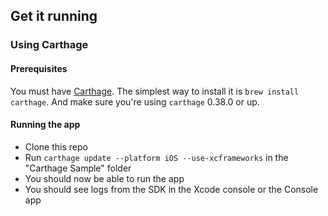 ## Get it running

### Using Carthage

#### Prerequisites
You must have [Carthage](https://github.com/Carthage/Carthage). The simplest way to install it is `brew install carthage`. And make sure you're using `carthage` 0.38.0 or up.

#### Running the app
* Clone this repo
* Run `carthage update --platform iOS --use-xcframeworks` in the "Carthage Sample" folder
* You should now be able to run the app
* You should see logs from the SDK in the Xcode console or the Console app

